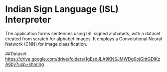 # Indian Sign Language (ISL) Interpreter
The application forms sentences using ISL signed alphabets, with a dataset created from scratch for alphabet images. 
It employs a Convolutional Neural Network (CNN) for image classification.

##Dataset
https://drive.google.com/drive/folders/1gEsdJLA9KNSJMWDg0ojGIttGDlKzA6by?usp=sharing

